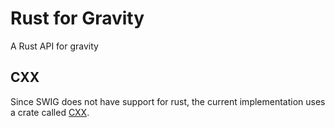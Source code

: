 # Rust for Gravity

A Rust API for gravity

## CXX

Since SWIG does not have support for rust, the current implementation uses a crate called [CXX](cxx.rs/index.html).